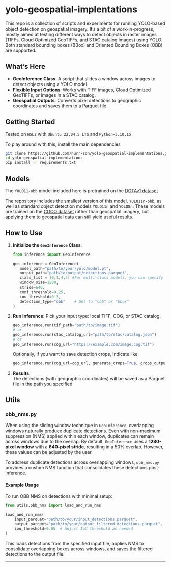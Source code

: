 
# yolo-geospatial-implentations

This repo is a collection of scripts and experiments for running YOLO-based object detection on geospatial imagery. It’s a bit of a work-in-progress, mostly aimed at testing different ways to detect objects in raster images (TIFFs, Cloud Optimized GeoTIFFs, and STAC catalog images) using YOLO. Both standard bounding boxes (BBox) and Oriented Bounding Boxes (OBB) are supported.

## What’s Here

- **GeoInference Class**: A script that slides a window across images to detect objects using a YOLO model.
- **Flexible Input Options**: Works with TIFF images, Cloud Optimized GeoTIFFs, or images in a STAC catalog.
- **Geospatial Outputs**: Converts pixel detections to geographic coordinates and saves them to a Parquet file.

## Getting Started

Tested on `WSL2` with `Ubuntu 22.04.5 LTS` and `Python=3.10.15`

To play around with this, install the main dependencies

```bash
git clone https://github.com/hurr-son/yolo-geospatial-implementations.git
cd yolo-geospatial-implementations
pip install -r requirements.txt
```

## Models

The `YOLO11-obb` model included here is pretrained on the [DOTAv1 dataset](https://captain-whu.github.io/DOTA/index.html)

The repository includes the smallest version of this model, `YOLO11n-obb`, as well as standard object detection models `YOLO11n` and `YOLO8n`. These models are trained on the [COCO dataset](https://cocodataset.org/#home) rather than geospatial imagery, but applying them to geospatial data can still yield useful results.

## How to Use

1. **Initialize the `GeoInference` Class**:

   ```python
   from inference import GeoInference

   geo_inference = GeoInference(
      model_path="path/to/your/yolo/model.pt",
      output_path="path/to/output/detections.parquet",
      class_list = [0,1,4,5] #For multi-class models, you can specify a list of indices for inferece that map to the dataset yaml used for training
      window_size=1280,     
      stride=640,          
      conf_threshold=0.25,  
      iou_threshold=0.3,      
      detection_type="obb"    # Set to "obb" or "bbox"
   )
   ```

2. **Run Inference**:
   Pick your input type: local TIFF, COG, or STAC catalog.

   ```python
   geo_inference.run(tif_path="path/to/image.tif")
   # or
   geo_inference.run(stac_catalog_url="path/to/stac/catalog.json")
   # or
   geo_inference.run(cog_url="https://example.com/image.cog.tif")
   ```

   Optionally, if you want to save detection crops, indicate like:

   ```python
   geo_inference.run(cog_url=cog_url, generate_crops=True, crops_output_dir="path/to/crop/folder")
   ```

3. **Results**:  
   The detections (with geographic coordinates) will be saved as a Parquet file in the path you specified.

## Utils

### obb_nms.py

When using the sliding window technique in `GeoInference`, overlapping windows naturally produce duplicate detections. Even with non-maximum suppression (NMS) applied within each window, duplicates can remain across windows due to the overlap. By default, `GeoInference` uses a **1280-pixel window** with a **640-pixel stride**, resulting in a 50% overlap. However, these values can be adjusted by the user.

To address duplicate detections across overlapping windows, `obb_nms.py` provides a custom NMS function that consolidates these detections post-inference.

#### Example Usage

To run OBB NMS on detections with minimal setup:

```python
from utils.obb_nms import load_and_run_nms

load_and_run_nms(
    input_parquet="path/to/your/input_detections.parquet",
    output_parquet="path/to/your/output_filtered_detections.parquet",
    iou_threshold=0.05  # Adjust IoU threshold as needed
)
```

This loads detections from the specified input file, applies NMS to consolidate overlapping boxes across windows, and saves the filtered detections to the output file.

---
